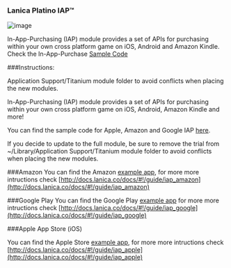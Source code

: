 ### Lanica Platino IAP™
![image](http://lanica.co/wp-content/uploads/2013/07/smallPlatinoIAP.png)

In-App-Purchasing (IAP) module provides a set of APIs  for purchasing  within your own cross platform game on iOS, Android and Amazon Kindle. Check the 
In-App-Purchase [Sample Code](./In-App-Purchase)

###Instructions:

Application Support/Titanium module folder to avoid conflicts when placing the new modules.

In-App-Purchasing (IAP) module provides a set of APIs for purchasing within your own cross platform game on iOS, Android, Amazon Kindle and more!

You can find the sample code for Apple, Amazon and Google IAP [here](https://github.com/Lanica/Platform/tree/master/platino/IAP).

If you decide to update to the full module, be sure to remove the trial from ~/Library/Application Support/Titanium module folder to avoid conflicts when placing the new modules.

###Amazon
You can find the Amazon [example app](Amazon/FirstView.js), for more more intructions check [http://docs.lanica.co/docs/#!/guide/iap_amazon](http://docs.lanica.co/docs/#!/guide/iap_amazon)

###Google Play
You can find the Google Play [example app](Google%20Play/FirstView.js) for more more intructions check [http://docs.lanica.co/docs/#!/guide/iap_google](http://docs.lanica.co/docs/#!/guide/iap_google)


###Apple App Store (iOS)

You can find the Apple Store [example app](Apple/FirstView.js), for more more intructions check [http://docs.lanica.co/docs/#!/guide/iap_apple](http://docs.lanica.co/docs/#!/guide/iap_apple)

